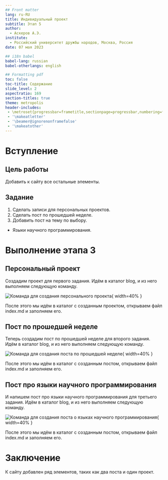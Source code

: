 ```yaml
---
## Front matter
lang: ru-RU
title: Индивидуальный проект
subtitle: Этап 5
author:
  - Аскеров А.Э.
institute:
  - Российский университет дружбы народов, Москва, Россия
date: 07 мая 2023

## i18n babel
babel-lang: russian
babel-otherlangs: english

## Formatting pdf
toc: false
toc-title: Содержание
slide_level: 2
aspectratio: 169
section-titles: true
theme: metropolis
header-includes:
 - \metroset{progressbar=frametitle,sectionpage=progressbar,numbering=fraction}
 - '\makeatletter'
 - '\beamer@ignorenonframefalse'
 - '\makeatother'
---
```



# Вступление

## Цель работы

Добавить к сайту все остальные элементы.

## Задание

1. Сделать записи для персональных проектов.
2. Сделать пост по прошедшей неделе.
3. Добавить пост на тему по выбору.
  - Языки научного программирования.

# Выполнение этапа 3

## Персональный проект

Создадим проект для первого задания. Идём в каталог blog, и из него выполняем следующую команду.

![Команда для создания персонального проекта](image/1.png){ width=40% }

После этого мы идём в каталог с созданным проектом, открываем файл index.md и 
заполняем его.

## Пост по прошедшей неделе

Теперь создадим пост по прошедшей неделе для второго задания. Идём в каталог blog, и из него выполняем следующую команду.

![Команда для создания поста по прошедшей неделе](image/2.png){ width=40% }

После этого мы идём в каталог с созданным постом, открываем файл index.md и заполняем его.

## Пост про языки научного программирования

И напишем пост про языки научного программирования для третьего задания. Идём в каталог blog, и из него выполняем следующую команду.

![Команда для создания поста о языках научного программирования](image/3.png){ width=40% }

После этого мы идём в каталог с созданным постом, открываем файл index.md и заполняем его.

# Заключение

К сайту добавлен ряд элементов, таких как два поста и один проект.
